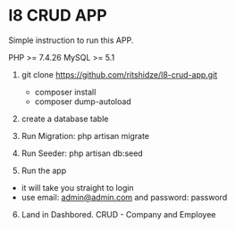 # l8 CRUD APP

Simple instruction to run this APP.

PHP   >= 7.4.26
MySQL >= 5.1

1. git clone https://github.com/ritshidze/l8-crud-app.git

   - composer install
   - composer dump-autoload

2. create a database table 

3. Run Migration: php artisan migrate 
4. Run Seeder: php artisan db:seed
5. Run the app

  - it will take you straight to login
  - use email: admin@admin.com and password: password

6. Land in Dashbored. CRUD - Company and Employee
